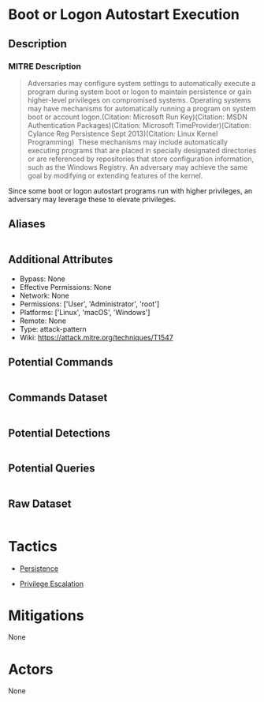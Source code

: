 
# Boot or Logon Autostart Execution

## Description

### MITRE Description

> Adversaries may configure system settings to automatically execute a program during system boot or logon to maintain persistence or gain higher-level privileges on compromised systems. Operating systems may have mechanisms for automatically running a program on system boot or account logon.(Citation: Microsoft Run Key)(Citation: MSDN Authentication Packages)(Citation: Microsoft TimeProvider)(Citation: Cylance Reg Persistence Sept 2013)(Citation: Linux Kernel Programming)  These mechanisms may include automatically executing programs that are placed in specially designated directories or are referenced by repositories that store configuration information, such as the Windows Registry. An adversary may achieve the same goal by modifying or extending features of the kernel.

Since some boot or logon autostart programs run with higher privileges, an adversary may leverage these to elevate privileges.

## Aliases

```

```

## Additional Attributes

* Bypass: None
* Effective Permissions: None
* Network: None
* Permissions: ['User', 'Administrator', 'root']
* Platforms: ['Linux', 'macOS', 'Windows']
* Remote: None
* Type: attack-pattern
* Wiki: https://attack.mitre.org/techniques/T1547

## Potential Commands

```

```

## Commands Dataset

```

```

## Potential Detections

```json

```

## Potential Queries

```json

```

## Raw Dataset

```json

```

# Tactics


* [Persistence](../tactics/Persistence.md)

* [Privilege Escalation](../tactics/Privilege-Escalation.md)
    

# Mitigations

None

# Actors

None

